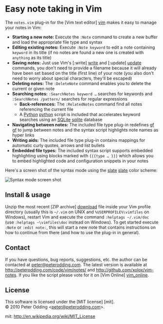 # Easy note taking in Vim

The `notes.vim` plug-in for the [Vim text editor] [vim] makes it easy to manage your notes in Vim:

 * **Starting a new note:** Execute the `:Note` command to create a new buffer and load the appropriate file type and syntax
 * **Editing existing notes:** Execute `:Note keyword` to edit a note containing `keyword` in its title (if no notes are found a new one is created with `anything` as its title)
 * **Saving notes:** Just use Vim's [:write] [write] and [:update] [update] commands, you don't need to provide a filename because it will already have been set based on the title (first line) of your note (you also don't need to worry about special characters, they'll be escaped)
 * **Deleting notes:** The `:DeleteNote` command enables you to delete the current or given note
 * **Searching notes:** `:SearchNotes keyword …` searches for keywords and `:SearchNotes /pattern/` searches for regular expressions
   * **Back-references:** The `:RelatedNotes` command find all notes referencing the current file
   * A [Python] [python] script is included that accelerates keyword searches using an [SQLite] [sqlite] database
 * **Navigating between notes:** The included file type plug-in redefines [gf] [gf] to jump between notes and the syntax script highlights note names as hyper links
 * **Writing aids:** The included file type plug-in contains mappings for automatic curly quotes, arrows and list bullets
 * **Embedded file types:** The included syntax script supports embedded highlighting using blocks marked with `{{{type … }}}` which allows you to embed highlighted code and configuration snippets in your notes

Here's a screen shot of the syntax mode using the [slate] [slate] color scheme:

![Syntax mode screen shot](http://peterodding.com/code/vim/notes/syntax.png)

## Install & usage

Unzip the most recent [ZIP archive] [download] file inside your Vim profile directory (usually this is `~/.vim` on UNIX and `%USERPROFILE%\vimfiles` on Windows), restart Vim and execute the command `:helptags ~/.vim/doc` (use `:helptags ~\vimfiles\doc` instead on Windows). To get started execute `:Note` or `:edit note:`, this will start a new note that contains instructions on how to continue from there (and how to use the plug-in in general).

## Contact

If you have questions, bug reports, suggestions, etc. the author can be contacted at <peter@peterodding.com>. The latest version is available at <http://peterodding.com/code/vim/notes/> and <http://github.com/xolox/vim-notes>. If you like the script please vote for it on [Vim Online] [vim_online].

## License

This software is licensed under the [MIT license] [mit].  
© 2010 Peter Odding &lt;<peter@peterodding.com>&gt;.

[vim]: http://www.vim.org/
[write]: http://vimdoc.sourceforge.net/htmldoc/editing.html#:write
[update]: http://vimdoc.sourceforge.net/htmldoc/editing.html#:update
[python]: http://python.org/
[sqlite]: http://sqlite.org/
[gf]: http://vimdoc.sourceforge.net/htmldoc/editing.html#gf
[slate]: http://code.google.com/p/vim/source/browse/runtime/colors/slate.vim
[download]: http://peterodding.com/code/vim/downloads/notes
[vim_online]: http://www.vim.org/scripts/script.php?script_id=3375
mit: http://en.wikipedia.org/wiki/MIT_License

